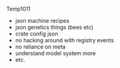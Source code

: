 Temp1011
- json machine recipes
- json genetics things (bees etc)
- crate config json
- no hacking around with registry events
- no reliance on meta
- understand model system more
- etc.